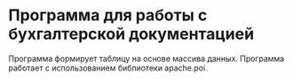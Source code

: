 # Программа для работы с бухгалтерской документацией

Программа формирует таблицу на основе массива данных. Программа работает с использованием библиотеки apache.poi.
